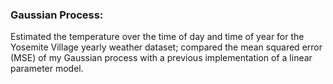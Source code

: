 ### Gaussian Process:
Estimated the temperature over the time of day and time of year for the Yosemite Village yearly weather dataset; compared the mean squared error (MSE) of my Gaussian process with a previous implementation of a linear parameter model.
